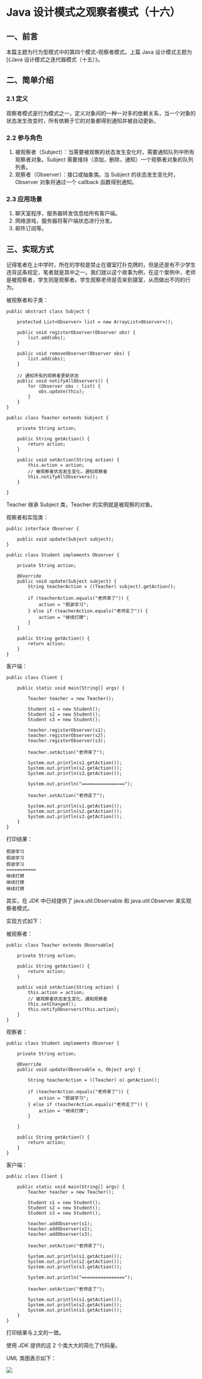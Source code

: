 # Java 设计模式之观察者模式（十六）



## 一、前言

本篇主题为行为型模式中的第四个模式–观察者模式。上篇 Java 设计模式主题为[《Java 设计模式之迭代器模式（十五）》。

## 二、简单介绍

### 2.1 定义

观察者模式是行为模式之一，定义对象间的一种一对多的依赖关系，当一个对象的状态发生改变时，所有依赖于它的对象都得到通知并被自动更新。

### 2.2 参与角色

1. 被观察者（Subject）：当需要被观察的状态发生变化时，需要通知队列中所有观察者对象。Subject 需要维持（添加，删除，通知）一个观察者对象的队列列表。
2. 观察者（Observer）：接口或抽象类。当 Subject 的状态发生变化时，Observer 对象将通过一个 callback 函数得到通知。

### 2.3 应用场景

1. 聊天室程序，服务器转发信息给所有客户端。
2. 网络游戏，服务器将客户端状态进行分发。
3. 邮件订阅等。

## 三、实现方式

记得笔者在上中学时，所在的学校是禁止在寝室打扑克牌的，但是还是有不少学生违背这条规定，笔者就是其中之一。我们就以这个故事为例，在这个案例中，老师是被观察者，学生则是观察者。学生观察老师是否来到寝室，从而做出不同的行为。

被观察者和子类：

```
public abstract class Subject {

    protected List<Observer> list = new ArrayList<Observer>();

    public void registerObserver(Observer obs) {
        list.add(obs);
    }

    public void removeObserver(Observer obs) {
        list.add(obs);
    }

    // 通知所有的观察者更新状态
    public void notifyAllObservers() {
        for (Observer obs : list) {
            obs.update(this);
        }
    }
}

public class Teacher extends Subject {

    private String action;

    public String getAction() {
        return action;
    }

    public void setAction(String action) {
        this.action = action;
        // 被观察者状态发生变化，通知观察者
        this.notifyAllObservers();
    }
    
}

```

Teacher 继承 Subject 类，Teacher 的实例就是被观察的对象。

观察者和实现类：

```
public interface Observer {

    public void update(Subject subject);
}

public class Student implements Observer {

    private String action;
    
    @Override
    public void update(Subject subject) {
        String teacherAction = ((Teacher) subject).getAction();
        
        if (teacherAction.equals("老师来了")) {
            action = "假装学习";
        } else if (teacherAction.equals("老师走了")) {
            action = "继续打牌";
        }
    }

    public String getAction() {
        return action;
    }
}

```

客户端：

```
public class Client {

    public static void main(String[] args) {
        
        Teacher teacher = new Teacher();
        
        Student s1 = new Student();
        Student s2 = new Student();
        Student s3 = new Student();
        
        teacher.registerObserver(s1);
        teacher.registerObserver(s2);
        teacher.registerObserver(s3);
        
        teacher.setAction("老师来了");
        
        System.out.println(s1.getAction());
        System.out.println(s2.getAction());
        System.out.println(s3.getAction());
        
        System.out.println("================");
        
        teacher.setAction("老师走了");
        
        System.out.println(s1.getAction());
        System.out.println(s2.getAction());
        System.out.println(s3.getAction());
    }
}

```

打印结果：

```
假装学习
假装学习
假装学习
===========
继续打牌
继续打牌
继续打牌

```

其实，在 JDK 中已经提供了 java.util.Observable 和 java.util.Observer 来实观察者模式。

实现方式如下：

被观察者：

```
public class Teacher extends Observable{

    private String action;

    public String getAction() {
        return action;
    }

    public void setAction(String action) {
        this.action = action;
        // 被观察者状态发生变化，通知观察者
        this.setChanged();
        this.notifyObservers(this.action);
    }
}

```

观察者：

```
public class Student implements Observer {

    private String action;
    
    @Override
    public void update(Observable o, Object arg) {
        
        String teacherAction = ((Teacher) o).getAction();
        
        if (teacherAction.equals("老师来了")) {
            action = "假装学习";
        } else if (teacherAction.equals("老师走了")) {
            action = "继续打牌";
        }

    }

    public String getAction() {
        return action;
    }
}

```

客户端：

```
public class Client {

    public static void main(String[] args) {
        Teacher teacher = new Teacher();
        
        Student s1 = new Student();
        Student s2 = new Student();
        Student s3 = new Student();
        
        teacher.addObserver(s1);
        teacher.addObserver(s2);
        teacher.addObserver(s3);
        
        teacher.setAction("老师来了");
        
        System.out.println(s1.getAction());
        System.out.println(s2.getAction());
        System.out.println(s3.getAction());
        
        System.out.println("================");
        
        teacher.setAction("老师走了");
        
        System.out.println(s1.getAction());
        System.out.println(s2.getAction());
        System.out.println(s3.getAction());
    }
}

```

打印结果与上文的一致。

使用 JDK 提供的这 2 个类大大的简化了代码量。

UML 类图表示如下：

[![](http://images.extlight.com/gof-16.jpg)](http://images.extlight.com/gof-16.jpg)



